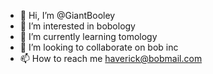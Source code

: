 - 👋 Hi, I’m @GiantBooley
- 👀 I’m interested in bobology
- 🌱 I’m currently learning tomology
- 💞️ I’m looking to collaborate on bob inc
- 📫 How to reach me haverick@bobmail.com

<!---
GiantBooley/GiantBooley is a ✨ special ✨ repository because its `README.md` (this file) appears on your GitHub profile.
You can click the Preview link to take a look at your changes.
--->
